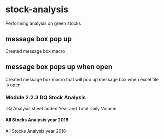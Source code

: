 # stock-analysis
Performing analysis on green stocks
## message box pop up
Created message box macro
## message box pops up when open
Created message box macro that will pop up message box when excel file is open
### Module 2.2.3 DQ Stock Analysis
DQ Analysis sheet added Year and Total Daily Volume 
#### All Stocks Analysis year 2018
All Stocks Analysis year 2018
